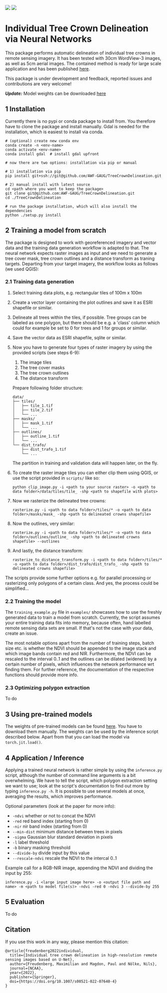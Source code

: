![](https://media.springernature.com/full/springer-static/image/art%3A10.1007%2Fs00521-022-07640-4/MediaObjects/521_2022_7640_Fig3_HTML.png?as=webp)
![](https://media.springernature.com/full/springer-static/image/art%3A10.1007%2Fs00521-022-07640-4/MediaObjects/521_2022_7640_Fig5_HTML.png?as=webp)

# Individual Tree Crown Delineation via Neural Networks

This package performs automatic delineation of individual tree crowns in remote sensing imagery. It has been tested with 30cm WordView-3 images, as well as 5cm aerial images. 
The contained method is ready for large scale application and has been published [here](https://link.springer.com/article/10.1007/s00521-022-07640-4).

This package is under development and feedback, reported issues and contributions are very welcome!

***Update:*** Model weights can be downloaded [here](https://owncloud.gwdg.de/index.php/s/9cUza134XSOwZsB)

## 1 Installation
Currently there is no pypi or conda package to install from. You therefore have to clone the package and install manually. Gdal is needed for the installation, which is easiest to install via conda.

```
# (optional) create new conda env
conda create -n <env-name>
conda activate <env-name>
conda install gdal  # install gdal upfront

# now there are two options: installation via pip or manual

# 1) installation via pip
pip install git+ssh://git@github.com/AWF-GAUG/TreeCrownDelineation.git

# 2) manual install with latest source
cd <path where you want to keep the package> 
git clone git@github.com:AWF-GAUG/TreeCrownDelineation.git
cd ./TreeCrownDelineation

# run the package installation, which will also install the dependencies
python ./setup.py install
```

## 2 Training a model from scratch

The package is designed to work with georeferenced imagery and vector data and the training data generation workflow is adapted to that. The neural network expects raster images as input and we need to generate a tree cover mask, tree crown outlines and a distance transform as traning targets. Departing from your target imagery, the workflow looks as follows (we used QGIS):

### 2.1 Training data generation
1. Select training data plots, e.g. rectangular tiles of 100m x 100m
2. Create a vector layer containing the plot outlines and save it as ESRI shapefile or similar.
3. Delineate all trees within the tiles, if possible. Tree groups can be labeled as one polygon, but there should be e.g. a 'class' column which could for example be set to 0 for trees and 1 for groups or similar.
4. Save the vector data as ESRI shapefile, sqlite or similar.
5. Now you have to generate four types of raster imagery by using the provided scripts (see steps 6-9):
   1. The image tiles
   2. The tree cover masks
   3. The tree crown outlines
   4. The distance transform
   
   Prepare following folder structure:
    ```
    data/
    ├── tiles/
    │   ├── tile_1.tif
    │   ├── tile_2.tif
    │   └── ...
    ├── masks/
    │   ├── mask_1.tif
    │   └── ...
    ├── outlines/
    │   ├── outline_1.tif
    │   └── ...
    └── dist_trafo/
        ├── dist_trafo_1.tif
        └── ...
    ```
   The partition in training and validation data will happen later, on the fly.
6. To create the raster image tiles you can either clip them using QGIS, or use the script provided in `scripts/` like so:

   `python clip_image.py -i <path to your source raster> -o <path to data folder>/data/tiles/tile_ -shp <path to shapefile with plots>`
7. Now we rasterize the delineated tree crowns:

   `rasterize.py -i <path to data folder>/tiles/* -o <path to data folder>/masks/mask_ -shp <path to delineated crowns shapefile>`

8. Now the outlines, very similar:

   `rasterize.py -i <path to data folder>/tiles/* -o <path to data folder>/outlines/outline_ -shp <path to delineated crowns shapefile> --outlines`

9. And lastly, the distance transform:

   `rasterize_to_distance_transform.py -i <path to data folder>/tiles/* -o <path to data folder>/dist_trafo/dist_trafo_ -shp <path to delineated crowns shapefile>`

The scripts provide some further options e.g. for parallel processing or rasterizing only polygons of a certain class. And yes, the process could be simplified...

### 2.2 Training the model

The `training_example.py` file in `examples/` showcases how to use the freshly generated data to train a model from scratch. Currently, the script assumes your entire training data fits into memory, because often, hand labelled remote sensing data sets are small. If that's not the case with your data, create an issue.

The most notable options apart from the number of training steps, batch size etc. is whether the NDVI should be appended to the image stack and which image bands contain red and NIR. Furthermore, the NDVI can be rescaled to the interval 0..1 and the outlines can be dilated (widened) by a certain number of pixels, which influences the network performance wrt finding them. For further reference, the documentation of the respective functions should provide more info.

### 2.3 Optimizing polygon extraction
To do

## 3 Using pre-trained models
The weights of pre-trained models can be found [here](https://owncloud.gwdg.de/index.php/s/9cUza134XSOwZsB). You have to download them manually. The weights can be used by the inference script described below. Apart from that you can load the model via `torch.jit.load()`.

## 4 Application / Inference
Applying a trained neural network is rather simple by using the `inference.py` script, although the number of command line arguments is a bit overwhelming. We have to tell the script, which polygon extraction setting we want to use; look at the script's documentation to find out more by typing `inference.py -h`. It is possible to use several models at once, averaging the results, which improves performance.

Optional parameters (look at the paper for more info):
- `-ndvi` whether or not to concat the NDVI
- `-red` red band index (starting from 0)
- `-nir` nir band index (starting from 0)
- `--min-dist` minimum distance between trees in pixels
- `-sigma` Gaussian blur standard deviation in pixels
- `-l` label threshold
- `-b` binary masking threshold
- `--divide-by` divide input by this value
- `--rescale-ndvi` rescale the NDVI to the intercal 0..1

Example call for a RGB-NIR image, appending the NDVI and dividing the input by 255:

`inference.py -i <large input image here> -o <output file path and name> -m <path to model file(s)> -ndvi -red 0 -ndvi 3 --divide-by 255`

## 5 Evaluation
To do

## Citation
If you use this work in any way, please mention this citation:
```
@article{freudenberg2022individual,
  title={Individual tree crown delineation in high-resolution remote sensing images based on U-Net},
  author={Freudenberg, Maximilian and Magdon, Paul and Nölke, Nils},
  journal={NCAA},
  year={2022},
  publisher={Springer},
  doi={https://doi.org/10.1007/s00521-022-07640-4}
}
```
